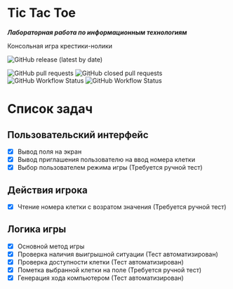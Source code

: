 # Tic Tac Toe
***Лабораторная работа по информационным технологиям***

Консольная игра крестики-нолики

![GitHub release (latest by date)](https://img.shields.io/github/v/release/gh0st17/tic-tac-toe)

![GitHub pull requests](https://img.shields.io/github/issues-pr/gh0st17/tic-tac-toe)
![GitHub closed pull requests](https://img.shields.io/github/issues-pr-closed/gh0st17/tic-tac-toe)
![GitHub Workflow Status](https://img.shields.io/github/actions/workflow/status/gh0st17/tic-tac-toe/.github/workflows/build.yml)
![GitHub Workflow Status](https://img.shields.io/github/actions/workflow/status/gh0st17/tic-tac-toe/.github/workflows/tests.yml?label=tests)

# Список задач

## Пользовательский интерфейс
- [x] Вывод поля на экран
- [x] Вывод приглашения пользователю на ввод номера клетки
- [x] Выбор пользователем режима игры (Требуется ручной тест)

## Действия игрока
- [x] Чтение номера клетки с возратом значения (Требуется ручной тест)

## Логика игры
- [x] Основной метод игры
- [x] Проверка наличия выигрышной ситуации (Тест автоматизирован)
- [x] Проверка доступности клетки (Тест автоматизирован)
- [x] Пометка выбранной клетки на поле (Требуется ручной тест)
- [x] Генерация хода компьютером (Тест автоматизирован)
